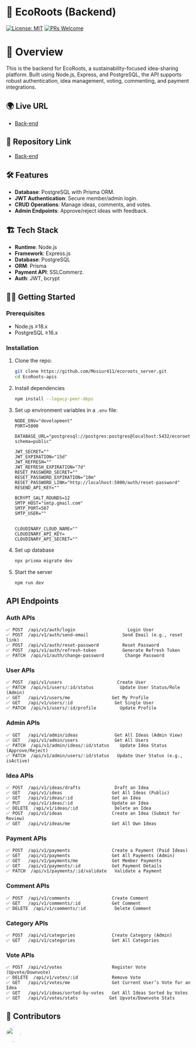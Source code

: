 # 🌱 EcoRoots (Backend)

[![License: MIT](https://img.shields.io/badge/License-MIT-green.svg)](LICENSE)
[![PRs Welcome](https://img.shields.io/badge/PRs-welcome-brightgreen.svg)](CONTRIBUTING.md)


# 📌 Overview

This is the backend for EcoRoots, a sustainability-focused idea-sharing platform. Built using Node.js, Express, and PostgreSQL, the API supports robust authentication, idea management, voting, commenting, and payment integrations.

## 🌍 Live URL

- [Back-end](https://think-greenly-serverside.vercel.app)

## 📂 Repository Link
- [Back-end](https://github.com/Mosiur411/ecoroots_server)

## 🛠️ Features

- **Database**: PostgreSQL with Prisma ORM.
- **JWT Authentication**: Secure member/admin login.
- **CRUD Operations**: Manage ideas, comments, and votes.
- **Admin Endpoints**: Approve/reject ideas with feedback.

## 🏗️ Tech Stack

- **Runtime**: Node.js
- **Framework**: Express.js
- **Database**: PostgreSQL
- **ORM**: Prisma
- **Payment API**: SSLCommerz.
- **Auth**: JWT, bcrypt

## 🏃‍♂️ Getting Started

### Prerequisites

- Node.js ≥18.x
- PostgreSQL ≥16.x

### Installation

1. Clone the repo:
   ```bash
   git clone https://github.com/Mosiur411/ecoroots_server.git
   cd EcoRoots-apis
   ```
2. Install dependencies

   ```bash
   npm install --legacy-peer-deps
   ```

3. Set up environment variables in a `.env` file:

   ```env
   NODE_ENV="development"
   PORT=5000

   DATABASE_URL="postgresql://postgres:postgres@localhost:5432/ecoroots?schema=public"

   JWT_SECRET=""
   JWT_EXPIRATION="15d"
   JWT_REFRESH=""
   JWT_REFRESH_EXPIRATION="7d"
   RESET_PASSWORD_SECRET=""
   RESET_PASSWORD_EXPIRATION="10m"
   RESET_PASSWORD_LINK="http://localhost:5000/auth/reset-password"
   RESEND_API_KEY=""

   BCRYPT_SALT_ROUNDS=12
   SMTP_HOST="smtp.gmail.com"
   SMTP_PORT=587
   SMTP_USER=""


   CLOUDINARY_CLOUD_NAME=""
   CLOUDINARY_API_KEY=
   CLOUDINARY_API_SECRET=""
   ```

4. Set up database

   ```bash
   npx prisma migrate dev
   ```

5. Start the server
   ```bash
   npm run dev
   ```

## API Endpoints

### Auth APIs

```
✅️ POST  /api/v1/auth/login                    Login User
✅️ POST  /api/v1/auth/send-email             Send Email (e.g., reset link)
✅️ POST  /api/v1/auth/reset-password         Reset Password
✅️ POST  /api/v1/auth/refresh-token          Generate Refresh Token
✅️ PATCH  /api/v1/auth/change-password        Change Password
```

### User APIs

```
✅️ POST  /api/v1/users                     Create User
✅️ PATCH  /api/v1/users/:id/status          Update User Status/Role (Admin)
✅️ GET   /api/v1/users/me                Get My Profile
✅️ GET   /api/v1/users/:id                Get Single User
✅️ PATCH  /api/v1/users/:id/profile         Update Profile
```

### Admin APIs

```
✅️ GET   /api/v1/admin/ideas              Get All Ideas (Admin View)
✅️ GET   /api/v1/admin/users              Get All Users
✅️ PATCH  /api/v1/admin/ideas/:id/status    Update Idea Status (Approve/Reject)
✅️ PATCH  /api/v1/admin/users/:id/status   Update User Status (e.g., isActive)
```

### Idea APIs

```
✅️ POST  /api/v1/ideas/drafts             Draft an Idea
✅️ GET   /api/v1/ideas                   Get All Ideas (Public)
✅️ GET   /api/v1/ideas/:id               Get an Idea
✅️ PUT   /api/v1/ideas/:id               Update an Idea
✅️ DELETE  /api/v1/ideas/:id              Delete an Idea
✅️ POST  /api/v1/ideas                   Create an Idea (Submit for Review)
✅️ GET   /api/v1/ideas/me                Get All Own Ideas
```

### Payment APIs

```
✅️ POST  /api/v1/payments                Create a Payment (Paid Ideas)
✅️ GET   /api/v1/payments                Get All Payments (Admin)
✅️ GET   /api/v1/payments/me             Get Member Payments
✅️ GET   /api/v1/payments/:id            Get Payment Details
✅️ PATCH  /api/v1/payments/:id/validate   Validate a Payment
```

### Comment APIs

```
✅️ POST  /api/v1/comments                Create Comment
✅️ GET   /api/v1/comments/:id            Get Comment
✅️ DELETE  /api/v1/comments/:id           Delete Comment
```

### Category APIs

```
✅️ POST  /api/v1/categories              Create Category (Admin)
✅️ GET   /api/v1/categories              Get All Categories
```

### Vote APIs

```
✅️ POST  /api/v1/votes                   Register Vote (Upvote/Downvote)
✅️ DELETE  /api/v1/votes/:id             Remove Vote
✅️ GET   /api/v1/votes/me                Get Current User’s Vote for an Idea
✅️ GET   /api/v1/ideas/sorted-by-votes   Get All Ideas Sorted by Votes
✅️ GET   /api/v1/votes/stats            Get Upvote/Downvote Stats
```

## 👥 Contributors

<a href="https://github.com/mosiur411">
  <img src="https://avatars.githubusercontent.com/u/96625396?s=48&v=4" width="40" style="border-radius: 50%;" />
</a>
